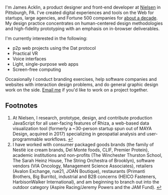I'm James Acklin, a product designer and front-end developer at <a aria-describedby="footnote-label" href="#nielsen" id="nielsen-ref">Nielsen</a> in Pittsburgh, PA. I've created digital experiences and tools on the Web for startups, large agencies, and Fortune 500 companies for <a aria-describedby="footnote-label" href="#clients" id="clients-ref">about a decade</a>. My design practice concentrates on human-centered design methodologies and high-fidelity prototyping with an emphasis on in-browser deliverables.

I'm currently interested in the following:

* p2p web projects using the Dat protocol
* Practical VR
* Voice interfaces
* Light, single-purpose web apps
* Screen-free computing

Occasionally I conduct branding exercises, help software companies and websites with interaction design problems, and do general graphic design work on the side. [Email me](mailto:jamesacklin@gmail.com) if you'd like to work on a project&nbsp;together.

<footer class="bt b--silver">
    <h2 id="footnote-label" class="clip">Footnotes</h2>
    <ol class="pl1 f7">
        <li id="nielsen">At Nielsen, I research, prototype, design, and contribute production JavaScript for all user-facing features of Rhiza, a web-based data visualization tool (formerly a ~30-person startup spun out of MAYA Design, acquired in 2017) specializing in geospatial analysis and user-programmable workflows. <a href="#nielsen-ref" aria-label="Back to content">↩</a></li>
        <li id="clients">I have worked with consumer packaged goods brands (the family of Nestlé ice cream brands, Del Monte foods, CLIF, Premier Protein), academic institutions and non-profits (The Winchester Thurston School, The Sarah Heinz House, The String Orchestra of Brooklyn), software vendors (VIA Oncology, Management Science Associates), retailers (Avalon Exchange, rue21, JOAN Boutique), restaurants (Primanti Brothers, Big Burrito), industrial and B2B concerns (HEICO Fasteners, HarbisonWalker International), and am beginning to branch out into the outdoor category (Aspire Racing/Jeremy Powers and the JAM Fund). <a href="#clients-ref" aria-label="Back to content">↩</a></li>
    </ol>
</footer>
